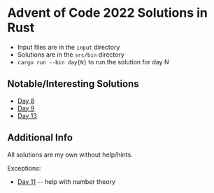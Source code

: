 # Advent of Code 2022 Solutions in Rust
- Input files are in the `input` directory
- Solutions are in the `src/bin` directory
- `cargo run --bin day{N}` to run the solution for day N


## Notable/Interesting Solutions
- [Day 8](src/bin/day8.rs)
- [Day 9](src/bin/day9.rs)
- [Day 13](src/bin/day13.rs)

## Additional Info
All solutions are my own without help/hints.

Exceptions: 
- [Day 11](src/bin/day11.rs) -- help with number theory